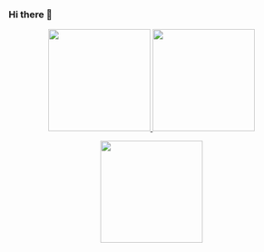 ### Hi there 👋

<!--
**rocoide/rocoide** is a ✨ _special_ ✨ repository because its `README.md` (this file) appears on your GitHub profile.

Here are some ideas to get you started:

- 🔭 I’m currently working on ...
- 🌱 I’m currently learning ...
- 👯 I’m looking to collaborate on ...
- 🤔 I’m looking for help with ...
- 💬 Ask me about ...
- 📫 How to reach me: ...
- 😄 Pronouns: ...
- ⚡ Fun fact: ...
-->




<!--### ⚙️ &nbsp;GitHub Analytics -->
<p align="center">
    <!-- Enlace deshabilitado -->
    <a href="#" disabled>
        <img height="180em" src="https://github-readme-stats-eight-theta.vercel.app/api?username=rocoide&show_icons=true&theme=algolia&include_all_commits=true&count_private=true"/>
        <img height="180em" src="https://github-readme-stats-eight-theta.vercel.app/api/top-langs/?username=rocoide&layout=compact&langs_count=8&theme=algolia"/>
    </a>
</p>


<!--### gift -->
<p align="center">
    <!-- Enlace deshabilitado -->
    <a href="#" disabled>
        <img align="center" height="180em" src="https://i.pinimg.com/originals/2a/cf/48/2acf48725aa805887ed63e9fcf75c5de.gif"/>
    </a>
</p>
